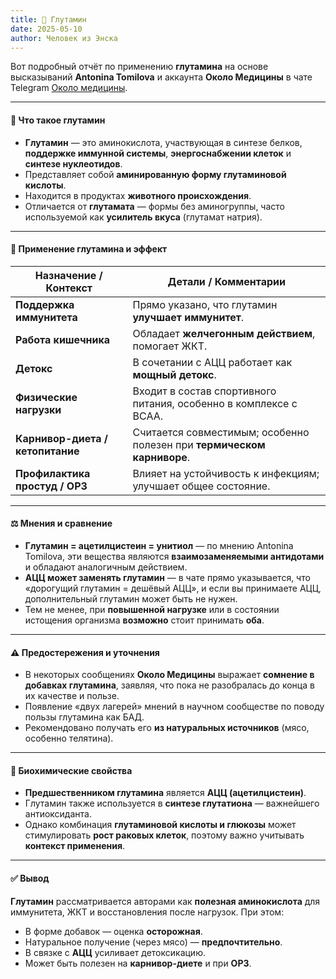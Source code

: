 ```yaml
---
title: 📰 Глутамин
date: 2025-05-10
author: Человек из Энска
---
```

Вот подробный отчёт по применению **глутамина** на основе высказываний **Antonina Tomilova** и аккаунта **Около Медицины** в чате Telegram [Около медицины](https://t.me/sobremedicine).

---

#### 🧾 Что такое глутамин

* **Глутамин** — это аминокислота, участвующая в синтезе белков, **поддержке иммунной системы**, **энергоснабжении клеток** и **синтезе нуклеотидов**.
* Представляет собой **аминированную форму глутаминовой кислоты**.
* Находится в продуктах **животного происхождения**.
* Отличается от **глутамата** — формы без аминогруппы, часто используемой как **усилитель вкуса** (глутамат натрия).

---

#### 💊 Применение глутамина и эффект

| Назначение / Контекст            | Детали / Комментарии                                                   |
| -------------------------------- | ---------------------------------------------------------------------- |
| **Поддержка иммунитета**         | Прямо указано, что глутамин **улучшает иммунитет**.                    |
| **Работа кишечника**             | Обладает **желчегонным действием**, помогает ЖКТ.                      |
| **Детокс**                       | В сочетании с АЦЦ работает как **мощный детокс**.                      |
| **Физические нагрузки**          | Входит в состав спортивного питания, особенно в комплексе с BCAA.      |
| **Карнивор-диета / кетопитание** | Считается совместимым; особенно полезен при **термическом карниворе**. |
| **Профилактика простуд / ОРЗ**   | Влияет на устойчивость к инфекциям; улучшает общее состояние.          |

---

#### ⚖️ Мнения и сравнение

* **Глутамин = ацетилцистеин = унитиол** — по мнению Antonina Tomilova, эти вещества являются **взаимозаменяемыми антидотами** и обладают аналогичным действием.
* **АЦЦ может заменять глутамин** — в чате прямо указывается, что «дорогущий глутамин = дешёвый АЦЦ», и если вы принимаете АЦЦ, дополнительный глутамин может быть не нужен.
* Тем не менее, при **повышенной нагрузке** или в состоянии истощения организма **возможно** стоит принимать **оба**.

---

#### ⚠ Предостережения и уточнения

* В некоторых сообщениях **Около Медицины** выражает **сомнение в добавках глутамина**, заявляя, что пока не разобралась до конца в их качестве и пользе.
* Появление «двух лагерей» мнений в научном сообществе по поводу пользы глутамина как БАД.
* Рекомендовано получать его **из натуральных источников** (мясо, особенно телятина).

---

#### 🧬 Биохимические свойства

* **Предшественником глутамина** является **АЦЦ (ацетилцистеин)**.
* Глутамин также используется в **синтезе глутатиона** — важнейшего антиоксиданта.
* Однако комбинация **глутаминовой кислоты и глюкозы** может стимулировать **рост раковых клеток**, поэтому важно учитывать **контекст применения**.

---

#### ✅ Вывод

**Глутамин** рассматривается авторами как **полезная аминокислота** для иммунитета, ЖКТ и восстановления после нагрузок. При этом:

* В форме добавок — оценка **осторожная**.
* Натуральное получение (через мясо) — **предпочтительно**.
* В связке с **АЦЦ** усиливает детоксикацию.
* Может быть полезен на **карнивор-диете** и при **ОРЗ**.